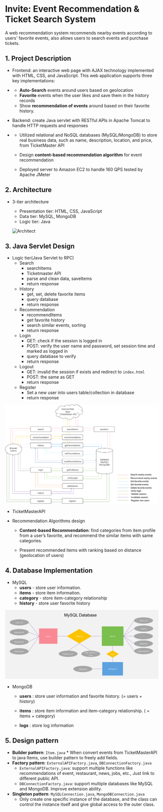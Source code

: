 # Invite: Event Recommendation & Ticket Search System
A web recommendation system recommends nearby events according to users' favorite events, also allows users to search events and purchase tickets.



## 1. Project Description 
- Frontend: an interactive web page with AJAX technology implemented with HTML, CSS, and JavaScript. This web application supports three key implementations:

- - **Auto-Search** events around users based on geolocation
   - **Favorite** events when the user likes and save them in the history records
   - Show **recommendation of events** around based on their favorite history.

- Backend: create Java servlet with RESTful APIs in Apache Tomcat to handle HTTP requests and responses

- - Utilized relational and NoSQL databases (MySQL/MongoDB) to store real business data, such as name, description, location, and price, from TicketMaster API

   - Design **content-based recommendation algorithm** for event recommendation

   - Deployed server to Amazon EC2 to handle 160 QPS tested by Apache JMeter 

     

## 2. Architecture
- 3-tier architecture
   
   * Presentation tier: HTML, CSS, JavaScript
   * Data tier: MySQL, MongoDB
   * Logic tier: Java
   
   ![Architect](img/architect.png)

## 3. Java Servlet Design
- Logic tier(Java Servlet to RPC)
   * Search
      * searchItems
      * Ticketmaster API
      * parse and clean data, saveItems
      * return response
   * History
      * get, set, delete favorite items
      * query database
      * return response
   * Recommendation
      * recommendItems
      * get favorite history
      * search similar events, sorting
      * return response
   * Login
      * GET: check if the session is logged in
      * POST: verify the user name and password, set session time and marked as logged in
      * query database to verify
      * return response
   * Logout
      * GET: invalid the session if exists and redirect to `index.html`
      * POST: the same as GET
      * return response
   * Register
      * Set a new user into users table/collection in database
      * return response

![APIs design](https://raw.githubusercontent.com/MoonSulong/EventRecommendation/master/img//APIs.png)



- TicketMasterAPI
  

- Recommendation Algorithms design
   * **Content-based Recommendation**: find categories from item profile from a user’s favorite, and recommend the similar items with same categories.

   * Present recommended items with ranking based on distance (geolocation of users)

     

## 4. Database Implementation
- MySQL
   * **users** - store user information.
   * **items** - store item information.
   * **category** - store item-category relationship
   * **history** - store user favorite history

![mysql](https://raw.githubusercontent.com/MoonSulong/EventRecommendation/master/img/mysql.png)



- MongoDB
   * **users** : store user information and favorite history.  (= users + history)
   
   * **items** : store item information and item-category relationship. ( = items + category)
   
   * **logs** : store log information
   
     

## 5. Design pattern
* **Builder pattern**: `Item.java`
        * When convert events from TicketMasterAPI to java Items, use builder pattern to freely add fields.
* **Factory pattern**: `ExternalAPIFactory.java`, `DBConnectionFactory.java`
     * `ExternalAPIFactory.java`: support multiple functions like recommendations of event, restaurant, news, jobs, etc., Just link to different public API. 
     * `DBConnectionFactory.java`: support multiple databases like MySQL and MongoDB. Improve extension ability.
* **Singleton pattern**: `MySQLConnection.java`, `MongoDBConnection.java`
     * Only create one specific instance of the database, and the class can control the instance itself and give global access to the outer class.
